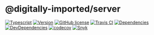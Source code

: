 # @digitally-imported/server
[![Typescript](https://img.shields.io/badge/%3C%2F%3E-TypeScript-blue.svg?style=flat-square)](https://www.typescriptlang.org/)
[![Version](https://img.shields.io/npm/v/@digitally-imported/server?style=flat-square)](https://www.npmjs.com/package/@digitally-imported/server)
[![GitHub license](https://img.shields.io/github/license/pigulla/di?style=flat-square)](https://github.com/pigulla/di/blob/master/LICENSE)
[![Travis CI](https://img.shields.io/travis/com/pigulla/di/master?style=flat-square)](https://travis-ci.com/pigulla/di)
[![Dependencies](https://img.shields.io/david/pigulla/di?path=packages/server&style=flat-square)](https://david-dm.org/pigulla/di?path=packages%2Fserver)
[![DevDependencies](https://img.shields.io/david/dev/pigulla/di?path=packages/server&style=flat-square)](https://david-dm.org/dev/pigulla/di?path=packages%2Fserver)
[![codecov](https://codecov.io/gh/pigulla/di/branch/master/graph/badge.svg?flag=server&style=flat-square)](https://codecov.io/gh/pigulla/di/tree/master/packages/server/src)
[![Snyk](https://snyk.io/test/github/pigulla/di/badge.svg?targetFile=packages/server/package.json&style=flat-square)](https://snyk.io/test/github/pigulla/di?targetFile=packages%2Fserver%2Fpackage.json&tab=dependencies)
